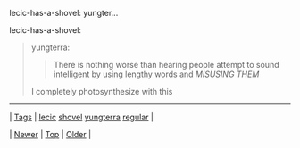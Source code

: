 <!--
title: lecic-has-a-shovel
date: 2020-06-28T15:27:00.231Z
tags: lecic, shovel, yungterra, regular
-->


lecic-has-a-shovel: yungter...

<p>lecic-has-a-shovel:</p>

<blockquote>
<p>yungterra:</p>
<blockquote>
<p>There is nothing worse than hearing people attempt to sound intelligent by using lengthy words and <em>MISUSING THEM</em></p>
</blockquote>
<p>I completely photosynthesize with this</p>
</blockquote>

<!--BOTTOM-POST-NAVIGATION-->
---

| [Tags](tags.md) | [lecic](tag-lecic.md) [shovel](tag-shovel.md) [yungterra](tag-yungterra.md) [regular](tag-regular.md) |

| [Newer](72310943938.md) | [Top](index.md) | [Older](72313493349.md) |